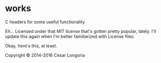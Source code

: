 works
=====

C headers for some useful functionality

Eh...  Licensed under that MIT license that's gotten pretty popular, lately.  I'll update this again when I'm better familiarized with License files.

Okay, here's this, at least.

Copyright © 2014-2016 Cesar Longoria

